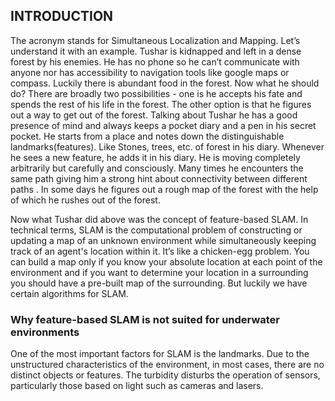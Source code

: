 ## INTRODUCTION

The acronym stands for Simultaneous Localization and Mapping. Let’s understand it with an example. Tushar is kidnapped and left in a dense forest by his enemies. He has no phone so he can’t communicate with anyone nor has accessibility to navigation tools like google maps or compass. Luckily there is abundant food in the forest. Now what he should do? 
There are broadly two possibilities - one is he accepts his fate and spends the rest of his life in the forest. The other option is that he figures out a way to get out of the forest. Talking about Tushar he has a good presence of mind and always keeps a pocket diary and a pen in his secret pocket. He starts from a place and notes down the distinguishable landmarks(features). Like Stones, trees, etc. of forest in his diary. Whenever he sees a new feature, he adds it in his diary. He is moving completely arbitrarily but carefully and consciously. Many times he encounters the same path giving him a strong hint about  connectivity between different paths . In some days he figures out a rough map of the forest with the help of which he rushes out of the forest.

Now what Tushar did above was the concept of feature-based SLAM. In technical terms, SLAM is the computational problem of constructing or updating a map of an unknown environment while simultaneously keeping track of an agent's location within it. It’s like a chicken-egg problem. You can build a map only if you know your absolute location at each point of the environment and if you want to determine your location in a surrounding you should have a pre-built map of the surrounding. But luckily we have certain algorithms for SLAM.


### Why feature-based SLAM is not suited for underwater environments

One of the most important factors for SLAM is the landmarks. Due to the unstructured characteristics of the environment, in most cases, there are no distinct objects or features. The turbidity disturbs the operation of sensors, particularly those based on light such as cameras and lasers.




